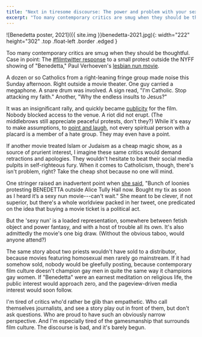 ```yaml
---
title: "Next in tiresome discourse: The power and problem with your sexy nun movie"
excerpt: "Too many contemporary critics are smug when they should be thoughtful. Case in point: The film twit response to a small protest outside the NYFF showing of \"Benedetta,\" Paul Verhoeven's latest."
---
```

![Benedetta poster, 2021]({{ site.img }}benedetta-2021.jpg){: width="222" height="302" .top .float-left .border .edged }

Too many contemporary critics are smug when they should be thoughtful. Case in point: The [#filmtwitter response](https://twitter.com/search?q=benedetta%20protest&src=typed_query) to a small protest outside the NYFF showing of "Benedetta," Paul Verhoeven's [lesbian nun movie](https://www.youtube.com/results?search_query=verhoeven+benedetta+trailer).

A dozen or so Catholics from a right-leaning fringe group made noise this Sunday afternoon. Right outside a movie theater. One guy carried a megaphone. A snare drum was involved. A sign read, "I'm Catholic. Stop attacking my faith." Another, "Why the endless insults to Jesus?"

It was an insignificant rally, and quickly became [publicity](https://twitter.com/TheNYFF/status/1442193742396465155) for the film. Nobody blocked access to the venue. A riot did not erupt. (The middlebrows still appreciate peaceful protests, don't they?) While it's easy to make assumptions, to [point and laugh](https://twitter.com/TomiLaffly/status/1442202169386536961), not every spiritual person with a placard is a member of a hate group. They may even have a point.

If another movie treated Islam or Judaism as a cheap magic show, as a source of prurient interest, I imagine these same critics would demand retractions and apologies. They wouldn't hesitate to beat their social media pulpits in self-righteous fury. When it comes to Catholicism, though, there's isn't problem, right? Take the cheap shot because no one will mind.

One stringer raised an inadvertent point when [she said](https://twitter.com/TomiLaffly/status/1442198523198337025), "Bunch of loonies protesting BENEDETTA outside Alice Tully Hall now. Bought my tix as soon as I heard it’s a sexy nun movie---can't wait." She meant to be clever, if not superior, but there's a whole worldview packed in her tweet, one predicated on the idea that buying a movie ticket is a political act.

But the 'sexy nun' is a loaded representation, somewhere between fetish object and power fantasy, and with a host of trouble all its own. It's also admittedly the movie's one big draw. (Without the obvious taboo, would anyone attend?)

The same story about two priests wouldn't have sold to a distributor, because movies featuring homosexual men rarely go mainstream. If it had somehow sold, nobody would be gleefully posting, because contemporary film culture doesn't champion gay men in quite the same way it champions gay women. If "Benedetta" were an earnest meditation on religious life, the public interest would approach zero, and the pageview-driven media interest would soon follow.

I'm tired of critics who'd rather be glib than empathetic. Who call themselves journalists, and see a story play out in front of them, but don't ask questions. Who are proud to have such an obviously narrow perspective. And I'm especially tired of the gamesmanship that surrounds film culture. The discourse is bad, and it's barely begun.
